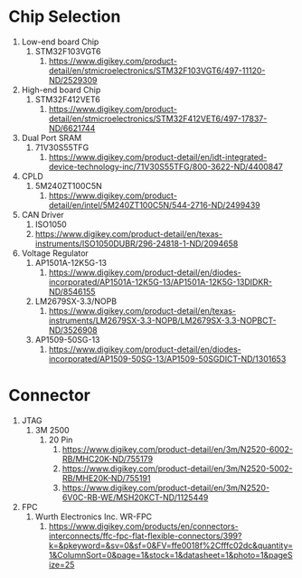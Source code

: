 # Chip Selection
1.  Low-end board Chip
    1.  STM32F103VGT6
        1.  https://www.digikey.com/product-detail/en/stmicroelectronics/STM32F103VGT6/497-11120-ND/2529309
2.  High-end board Chip
    1.  STM32F412VET6
        1.  https://www.digikey.com/product-detail/en/stmicroelectronics/STM32F412VET6/497-17837-ND/6621744
3.  Dual Port SRAM
    1.  71V30S55TFG
        1.  https://www.digikey.com/product-detail/en/idt-integrated-device-technology-inc/71V30S55TFG/800-3622-ND/4400847
4.  CPLD
    1.  5M240ZT100C5N
        1.  https://www.digikey.com/product-detail/en/intel/5M240ZT100C5N/544-2716-ND/2499439
5.  CAN Driver
    1.  ISO1050
    2.  https://www.digikey.com/product-detail/en/texas-instruments/ISO1050DUBR/296-24818-1-ND/2094658
6.  Voltage Regulator
    1.  AP1501A-12K5G-13
        1.  https://www.digikey.com/product-detail/en/diodes-incorporated/AP1501A-12K5G-13/AP1501A-12K5G-13DIDKR-ND/8546155
    2.  LM2679SX-3.3/NOPB
        1.  https://www.digikey.com/product-detail/en/texas-instruments/LM2679SX-3.3-NOPB/LM2679SX-3.3-NOPBCT-ND/3526908
    3.  AP1509-50SG-13
        1.  https://www.digikey.com/product-detail/en/diodes-incorporated/AP1509-50SG-13/AP1509-50SGDICT-ND/1301653

# Connector
1. JTAG
   1. 3M 2500
      1. 20 Pin
         1. https://www.digikey.com/product-detail/en/3m/N2520-6002-RB/MHC20K-ND/755179
         2. https://www.digikey.com/product-detail/en/3m/N2520-5002-RB/MHE20K-ND/755191
         3. https://www.digikey.com/product-detail/en/3m/N2520-6V0C-RB-WE/MSH20KCT-ND/1125449
2. FPC
   1. Wurth Electronics Inc. WR-FPC
      1. https://www.digikey.com/products/en/connectors-interconnects/ffc-fpc-flat-flexible-connectors/399?k=&pkeyword=&sv=0&sf=0&FV=ffe0018f%2Cfffc02dc&quantity=1&ColumnSort=0&page=1&stock=1&datasheet=1&photo=1&pageSize=25